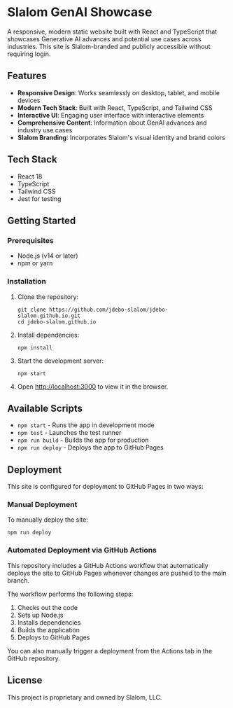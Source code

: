 # Slalom GenAI Showcase

A responsive, modern static website built with React and TypeScript that showcases Generative AI advances and potential use cases across industries. This site is Slalom-branded and publicly accessible without requiring login.

## Features

- **Responsive Design**: Works seamlessly on desktop, tablet, and mobile devices
- **Modern Tech Stack**: Built with React, TypeScript, and Tailwind CSS
- **Interactive UI**: Engaging user interface with interactive elements
- **Comprehensive Content**: Information about GenAI advances and industry use cases
- **Slalom Branding**: Incorporates Slalom's visual identity and brand colors

## Tech Stack

- React 18
- TypeScript
- Tailwind CSS
- Jest for testing

## Getting Started

### Prerequisites

- Node.js (v14 or later)
- npm or yarn

### Installation

1. Clone the repository:
   ```
   git clone https://github.com/jdebo-slalom/jdebo-slalom.github.io.git
   cd jdebo-slalom.github.io
   ```

2. Install dependencies:
   ```
   npm install
   ```

3. Start the development server:
   ```
   npm start
   ```

4. Open [http://localhost:3000](http://localhost:3000) to view it in the browser.

## Available Scripts

- `npm start` - Runs the app in development mode
- `npm test` - Launches the test runner
- `npm run build` - Builds the app for production
- `npm run deploy` - Deploys the app to GitHub Pages

## Deployment

This site is configured for deployment to GitHub Pages in two ways:

### Manual Deployment

To manually deploy the site:

```
npm run deploy
```

### Automated Deployment via GitHub Actions

This repository includes a GitHub Actions workflow that automatically deploys the site to GitHub Pages whenever changes are pushed to the main branch.

The workflow performs the following steps:
1. Checks out the code
2. Sets up Node.js
3. Installs dependencies
4. Builds the application
5. Deploys to GitHub Pages

You can also manually trigger a deployment from the Actions tab in the GitHub repository.

## License

This project is proprietary and owned by Slalom, LLC.
